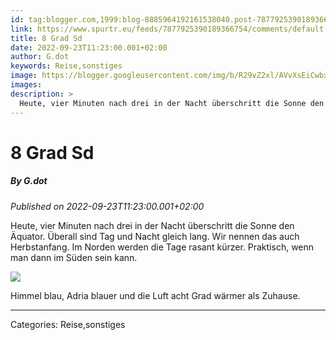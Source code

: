 ```yaml
---
id: tag:blogger.com,1999:blog-8885964192161538040.post-7877925390189366754
link: https://www.spurtr.eu/feeds/7877925390189366754/comments/default
title: 8 Grad Sd
date: 2022-09-23T11:23:00.001+02:00
author: G.dot
keywords: Reise,sonstiges
image: https://blogger.googleusercontent.com/img/b/R29vZ2xl/AVvXsEiCwbxv85fwKiedgTitcdGmS5PK7OVId6cxFFMQWQLUPJ-9T0QAAfe4Hs5oIRCRSBpiQTSrkNxpHi14a018F13K2KhrHEMZnjFRUjTZ_CRw4FukItDGvLaRHdtqKN-NRU_2dUHGlmQJA0A/s72-w640-h360-c/1663915862784753-0.png
images: 
description: >
  Heute, vier Minuten nach drei in der Nacht überschritt die Sonne den Äquator. Überall sind Tag und Nacht gleich lang. Wir nennen das auch Herbstanfang. Im Norden werden die Tage rasant kürzer. Praktisch, wenn man dann im Süden sein kann.&nbsp; Himmel blau, Adria
---
```

# 8 Grad Sd
##### By G.dot
_Published on 2022-09-23T11:23:00.001+02:00_

Heute, vier Minuten nach drei in der Nacht überschritt die Sonne den Äquator. Überall sind Tag und Nacht gleich lang. Wir nennen das auch Herbstanfang. Im Norden werden die Tage rasant kürzer. Praktisch, wenn man dann im Süden sein kann. 

[![](https://blogger.googleusercontent.com/img/b/R29vZ2xl/AVvXsEiCwbxv85fwKiedgTitcdGmS5PK7OVId6cxFFMQWQLUPJ-9T0QAAfe4Hs5oIRCRSBpiQTSrkNxpHi14a018F13K2KhrHEMZnjFRUjTZ_CRw4FukItDGvLaRHdtqKN-NRU_2dUHGlmQJA0A/w640-h360/1663915862784753-0.png)](https://blogger.googleusercontent.com/img/b/R29vZ2xl/AVvXsEiCwbxv85fwKiedgTitcdGmS5PK7OVId6cxFFMQWQLUPJ-9T0QAAfe4Hs5oIRCRSBpiQTSrkNxpHi14a018F13K2KhrHEMZnjFRUjTZ_CRw4FukItDGvLaRHdtqKN-NRU_2dUHGlmQJA0A/s1600/1663915862784753-0.png)

Himmel blau, Adria blauer und die Luft acht Grad wärmer als Zuhause.

---
Categories: Reise,sonstiges